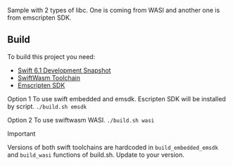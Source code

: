 
Sample with 2 types of libc.
One is coming from WASI and another one is from emscripten SDK.

## Build

To build this project you need:
- [Swift 6.1 Development Snapshot](https://www.swift.org/download/)
- [SwiftWasm Toolchain](https://book.swiftwasm.org/getting-started/setup.html)  
- [Emscripten SDK](https://emscripten.org/docs/getting_started/downloads.html)

Option 1
To use swift embedded and emsdk. Escripten SDK will be installed by script.
`./build.sh emsdk` 

Option 2
To use swiftwasm WASI.
`./build.sh wasi` 

>[!IMPORTANT]
> Versions of both swift toolchains are hardcoded in `build_embedded_emsdk` and `build_wasi` functions of build.sh. Update to your version.

